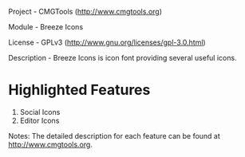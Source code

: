 Project 	- CMGTools (http://www.cmgtools.org)

Module  	- Breeze Icons

License 	- GPLv3 (http://www.gnu.org/licenses/gpl-3.0.html)

Description - Breeze Icons is icon font providing several useful icons.

Highlighted Features
=========================================
1. Social Icons
2. Editor Icons

Notes: The detailed description for each feature can be found at http://www.cmgtools.org.